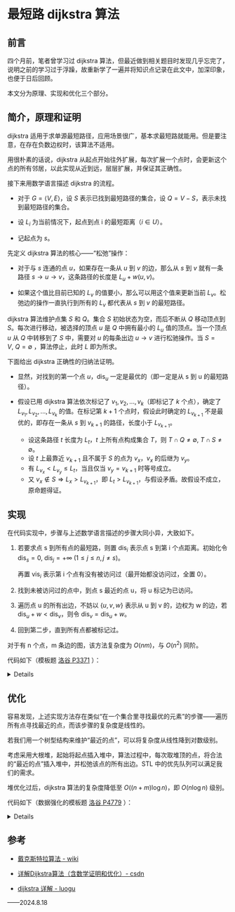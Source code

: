 # 最短路 dijkstra 算法

## 前言

四个月前，笔者曾学习过 $\text{dijkstra}$ 算法，但最近做到相关题目时发现几乎忘完了，说明之前的学习过于浮躁，故重新学了一遍并将知识点记录在此文中，加深印象，也便于日后回顾。

本文分为原理、实现和优化三个部分。

## 简介，原理和证明

$\text{dijkstra}$ 适用于求单源最短路径，应用场景很广，基本求最短路就能用。但是要注意，在存在负数边权时，该算法不适用。

用很朴素的话说，$\text{dijkstra}$ 从起点开始往外扩展，每次扩展一个点时，会更新这个点的所有邻居，以此实现从近到远，层层扩展，并保证其正确性。

接下来用数学语言描述 $\text{dijkstra}$ 的流程。

- 对于 $G = \langle V, E \rangle$，设 $S$ 表示已找到最短路径的集合，设 $Q = V - S$，表示未找到最短路径的集合。

- 设 $L_i$ 为当前情况下，起点到点 i 的最短距离（$i \in U$）。

- 记起点为 $s$。

先定义 $\text{dijkstra}$ 算法的核心——“松弛”操作：

- 对于与 $s$ 连通的点 $u$，如果存在一条从 $u$ 到 $v$ 的边，那么从 $s$ 到 $v$ 就有一条路径 $s\rightarrow u\rightarrow v$，这条路径的长度是 $L_u+w(u, v)$。

- 如果这个值比目前已知的 $L_v$ 的值要小，那么可以用这个值来更新当前 $L_v$。松弛边的操作一直执行到所有的 $L_v$ 都代表从 $s$ 到 $v$ 的最短路径。

$\text{dijkstra}$ 算法维护点集 $S$ 和 $Q$。集合 $S$ 初始状态为空，而后不断从 $Q$ 移动顶点到 $S$。每次进行移动，被选择的顶点 $u$ 是 $Q$ 中拥有最小的 $L_u$ 值的顶点。当一个顶点 $u$ 从 $Q$ 中转移到了 $S$ 中，需要对 $u$ 的每条出边 $u\rightarrow v$ 进行松驰操作。当 $S = V, \ Q = \emptyset$ ，算法停止，此时 $L$ 即为所求。

下面给出 $\text{dijkstra}$ 正确性的归纳法证明。

- 显然，对找到的第一个点 $u$，$\text{dis}_{u}$ 一定是最优的（即一定是从 s 到 u 的最短路径）。

- 假设已用 $\text{dijkstra}$ 算法依次标记了 $v_1, v_2, ..., v_k$（即标记了 $k$ 个点），确定了 $L_{v_1}, L_{v_2},...,L_{v_k}$ 的值。在标记第 $k + 1$ 个点时，假设此时确定的 $L_{v_{k + 1}}$ 不是最优的，即存在一条从 $s$ 到 $v_{k + 1}$ 的路径，长度小于 $L_{v_{k + 1}}$。
    - 设这条路径 $t$ 长度为 $L_t$，$t$ 上所有点构成集合 $T$，则 $T \cap Q \neq \emptyset,\ T \cap S \neq \emptyset$。
    - 设 $t$ 上最靠近 $v_{k + 1}$ 且不属于 $S$ 的点为 $v_x，v_x$ 的后继为 $v_y$。
    - 有 $L_{v_x} < L_{v_y} \leq L_t$，当且仅当 $v_y = v_{k + 1}$ 时等号成立。
    - 又 $v_x \notin S \Rightarrow L_x > L_{v_{k + 1}}$，即 $L_t > L_{v_{k + 1}}$，与假设矛盾。故假设不成立，原命题得证。

## 实现

在代码实现中，步骤与上述数学语言描述的步骤大同小异，大致如下。

1. 若要求点 s 到所有点的最短路，则置 $\text{dis}_{i}$ 表示点 s 到第 i 个点距离。初始化令 $\text{dis}_{s} = 0, \ \text{dis}_{j} = +\infty\ (1 \leq j \leq n, j \neq s)$。

    再置 $\text{vis}_i$ 表示第 i 个点有没有被访问过（最开始都没访问过，全置 0）。

1. 找到未被访问过的点中，到点 s 最近的点 u，将 u 标记为已访问。

1. 遍历点 u 的所有出边，不妨以 $\{u, v, w\}$ 表示从 u 到 v 的，边权为 w 的边，若 $\text{dis}_{u} + w < \text{dis}_v$，则令 $\text{dis}_{v} = \text{dis}_{u} + w$。

1. 回到第二步，直到所有点都被标记过。

对于有 n 个点，m 条边的图，该方法复杂度为 $O(nm)$，与 $O(n^2)$ 同阶。

代码如下（模板题 [洛谷 P3371](https://www.luogu.com.cn/problem/P3371) ）：

<details>

```cpp
// dijkstra O(VE)
#include <bits/stdc++.h>
using namespace std;
using ll = long long;

constexpr ll inf = (1LL << 31) - 1;

int main() {
    cin.tie(nullptr)->sync_with_stdio(false);

    int n, m, s;
    cin >> n >> m >> s;
    s--;

    vector<vector<pair<int, ll>>> adj;
    adj.assign(n, {});

    for (int i = 0; i < m; i++) {
        int u, v;
        ll w;
        cin >> u >> v >> w;
        u--, v--;
        adj[u].push_back({v, w});
    }

    vector<ll> dis(n, inf);
    bitset<10005> vis(0);

    dis[s] = 0;
    for (int i = 0; i < n; i++) {
        int u = 0;
        for (int j = 0; j < n; j++) {
            if (vis[u] || (!vis[j] and dis[j] < dis[u])) {
                u = j;
            }
        }
            vis[u] = 1;
            for (auto &&[v, w] : adj[u]) {
                dis[v] = min<ll>(dis[v], dis[u] + w);
            }
    }

    for (auto &i : dis) {
        cout << i << " ";
    }

    return 0;
}
```

</details>

## 优化

容易发现，上述实现方法存在类似“在一个集合里寻找最优的元素”的步骤——遍历所有点寻找最近的点，而该步骤的复杂度是线性的。

若我们用一个树型结构来维护“最近的点”，可以将复杂度从线性降到对数级别。

考虑采用大根堆，起始将起点插入堆中，算法过程中，每次取堆顶的点，将合法的“最近的点”插入堆中，并松弛该点的所有出边。STL 中的优先队列可以满足我们的需求。

堆优化过后，$\text{dijkstra}$ 算法的复杂度降低至 $O((n + m)\log n)$，即 $O(n\log n)$ 级别。

代码如下（数据强化的模板题 [洛谷 P4779](https://www.luogu.com.cn/problem/P4779) ）：

<details>

```cpp
// dijkstra O((V + E)logE)
#include <bits/stdc++.h>
using namespace std;
using ll = long long;

const ll inf = (1ll << 31) - 1;

int main() {
    cin.tie(nullptr)->sync_with_stdio(false);

    int n, m, s;
    cin >> n >> m >> s;
    s--;
    
    vector<vector<pair<int, ll>>> adj;
    adj.assign(n, {});

    for (int i = 0; i < m; i++) {
        int u, v;
        ll w;
        cin >> u >> v >> w;
        u--, v--;
        adj[u].push_back({v, w});
    }

    using pii = pair<ll, int>;
    priority_queue<pii, vector<pii>, greater<>> q;
    bitset<100000> vis(0);
    vector<ll> dis(n, inf);

    dis[s] = 0;
    q.push({0, s});

    while (!q.empty()) {
        auto [D, u] = q.top();
        q.pop();
        if (vis[u]) {
            continue;
        }
        vis[u] = true;
        for (auto &&[v, w] : adj[u]) {
            if (dis[u] + w < dis[v]) {
                dis[v] = dis[u] + w;
                q.push({dis[v], v});
            }
        }
    }

    for (auto &i : dis) {
        cout << i << " ";
    }

    return 0;
}
```

</details>

## 参考

- [戴克斯特拉算法 - wiki](https://zh.wikipedia.org/wiki/%E6%88%B4%E5%85%8B%E6%96%AF%E7%89%B9%E6%8B%89%E7%AE%97%E6%B3%95)

- [详解Dijkstra算法（含数学证明和优化）- csdn](https://blog.csdn.net/CrazyKeyboardMan/article/details/78219970)

- [dijkstra 详解 - luogu](https://www.luogu.com.cn/article/s581e0wm)

——$2024.8.18$